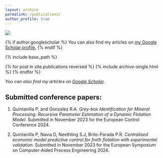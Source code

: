 ```yaml
---
layout: archive
permalink: /publications/
author_profile: true
---
```


![](/_pages/4.png)

{% if author.googlescholar %}
  You can also find my articles on <u><a href="{{[author.googlescholar](https://scholar.google.com/citations?user=1dp-SB4AAAAJ&hl=en)}}">my Google Scholar profile</a>.</u>
{% endif %}

{% include base_path %}

{% for post in site.publications reversed %}
  {% include archive-single.html %}
{% endfor %}


_You can also find my articles on [Google Scholar](https://scholar.google.com/citations?user=1dp-SB4AAAAJ&hl=en)._

## Submitted conference papers:

1. Quintanilla P, and  Gonzalez R.A. _Grey-box Identification for Mineral Processing: Recursive Parameter Estimation of a Dynamic Flotation Model_. Submitted in November 2023 for the European Control Conference 2024.
   
1. Quintanilla P, Navia D, Neethling S.J, Brito-Parada P.R. _Centralised economic model predictive control for froth flotation with experimental validation_. Submitted in November 2023 for the European Symposium on Computer-Aided Process Engineering 2024.
